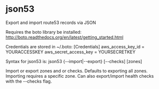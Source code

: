 # json53
Export and import route53 records via JSON 

Requires the boto library be installed: 
http://boto.readthedocs.org/en/latest/getting_started.html

Credentials are stored in ~/.boto:
[Credentials]
aws_access_key_id = YOURACCESSKEY
aws_secret_access_key = YOURSECRETKEY

Syntax for json53 is:
json53 {--import|--export} [--checks] [zones]

Import or export zones and or checks. Defaults to exporting all zones. Importing requires a specific zone. Can also export/import health checks with the --checks flag.


